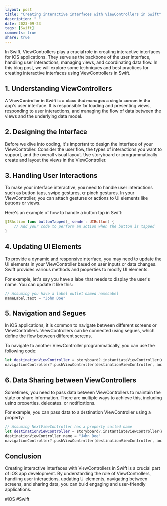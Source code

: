 ```yaml
---
layout: post
title: "Creating interactive interfaces with ViewControllers in Swift"
description: " "
date: 2023-09-23
tags: [Swift]
comments: true
share: true
---
```


In Swift, ViewControllers play a crucial role in creating interactive interfaces for iOS applications. They serve as the backbone of the user interface, handling user interactions, managing views, and coordinating data flow. In this blog post, we will explore some techniques and best practices for creating interactive interfaces using ViewControllers in Swift.

## 1. Understanding ViewControllers

A ViewController in Swift is a class that manages a single screen in the app's user interface. It is responsible for loading and presenting views, responding to user interactions, and managing the flow of data between the views and the underlying data model.

## 2. Designing the Interface

Before we dive into coding, it's important to design the interface of your ViewController. Consider the user flow, the types of interactions you want to support, and the overall visual layout. Use storyboard or programmatically create and layout the views in the ViewController.

## 3. Handling User Interactions

To make your interface interactive, you need to handle user interactions such as button taps, swipe gestures, or pinch gestures. In your ViewController, you can attach gestures or actions to UI elements like buttons or views.

Here's an example of how to handle a button tap in Swift:

```swift
@IBAction func buttonTapped(_ sender: UIButton) {
    // Add your code to perform an action when the button is tapped
}
```

## 4. Updating UI Elements

To provide a dynamic and responsive interface, you may need to update the UI elements in your ViewController based on user inputs or data changes. Swift provides various methods and properties to modify UI elements.

For example, let's say you have a label that needs to display the user's name. You can update it like this:

```swift
// Assuming you have a label outlet named nameLabel
nameLabel.text = "John Doe"
```

## 5. Navigation and Segues

In iOS applications, it is common to navigate between different screens or ViewControllers. ViewControllers can be connected using segues, which define the flow between different screens.

To navigate to another ViewController programmatically, you can use the following code:

```swift
let destinationViewController = storyboard?.instantiateViewController(withIdentifier: "NextViewController") as! NextViewController
navigationController?.pushViewController(destinationViewController, animated: true)
```

## 6. Data Sharing between ViewControllers

Sometimes, you need to pass data between ViewControllers to maintain the state or share information. There are multiple ways to achieve this, including using properties, delegates, or notifications.

For example, you can pass data to a destination ViewController using a property:

```swift
// Assuming NextViewController has a property called name
let destinationViewController = storyboard?.instantiateViewController(withIdentifier: "NextViewController") as! NextViewController
destinationViewController.name = "John Doe"
navigationController?.pushViewController(destinationViewController, animated: true)
```

## Conclusion

Creating interactive interfaces with ViewControllers in Swift is a crucial part of iOS app development. By understanding the role of ViewControllers, handling user interactions, updating UI elements, navigating between screens, and sharing data, you can build engaging and user-friendly applications.

#iOS #Swift